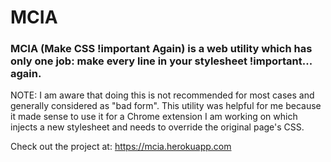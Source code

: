# MCIA

### MCIA (Make CSS !important Again) is a web utility which has only one job: make every line in your stylesheet !important... again.

NOTE: I am aware that doing this is not recommended for most cases and generally considered as "bad form". This utility was helpful for me because it made sense to use it for a Chrome extension I am working on which injects a new stylesheet and needs to override the original page's CSS. 

Check out the project at: https://mcia.herokuapp.com
